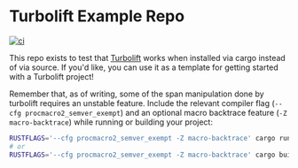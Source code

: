# Turbolift Example Repo

[![ci](https://github.com/DominicBurkart/turbolift_example/actions/workflows/ci.yaml/badge.svg)](https://github.com/DominicBurkart/turbolift_example/actions/workflows/ci.yaml)

This repo exists to test that [Turbolift](https://dominic.computer/turbolift) works when installed via cargo instead of via source.
If you'd like, you can use it as a template for getting started with a Turbolift project! 

Remember that, as of writing, some of the span manipulation done by turbolift requires an unstable feature. Include 
the relevant compiler flag (`--cfg procmacro2_semver_exempt`) and an optional macro backtrace feature 
(`-Z macro-backtrace`) while running or building your project: 
```sh
RUSTFLAGS='--cfg procmacro2_semver_exempt -Z macro-backtrace' cargo run +nightly --features distributed
# or
RUSTFLAGS='--cfg procmacro2_semver_exempt -Z macro-backtrace' cargo build +nightly --features distributed
```
